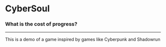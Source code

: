 # CyberSoul
### What is the cost of progress?

---

This is a demo of a game inspired by games like Cyberpunk and Shadowrun
